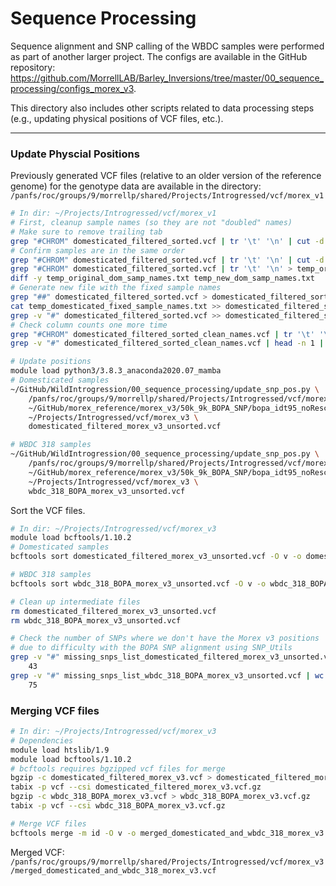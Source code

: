 # Sequence Processing

Sequence alignment and SNP calling of the WBDC samples were performed as part of another larger project. The configs are available in the GitHub repository: https://github.com/MorrellLAB/Barley_Inversions/tree/master/00_sequence_processing/configs_morex_v3.

This directory also includes other scripts related to data processing steps (e.g., updating physical positions of VCF files, etc.).

---

### Update Physcial Positions

Previously generated VCF files (relative to an older version of the reference genome) for the genotype data are available in the directory: `/panfs/roc/groups/9/morrellp/shared/Projects/Introgressed/vcf/morex_v1`

```bash
# In dir: ~/Projects/Introgressed/vcf/morex_v1
# First, cleanup sample names (so they are not "doubled" names)
# Make sure to remove trailing tab
grep "#CHROM" domesticated_filtered_sorted.vcf | tr '\t' '\n' | cut -d'_' -f 1 | tr '\n' '\t' | sed -e '$a\' | sed 's/[\t]*$//' > temp_domesticated_fixed_sample_names.txt
# Confirm samples are in the same order
grep "#CHROM" domesticated_filtered_sorted.vcf | tr '\t' '\n' | cut -d'_' -f 1 > temp_new_dom_samp_names.txt
grep "#CHROM" domesticated_filtered_sorted.vcf | tr '\t' '\n' > temp_original_dom_samp_names.txt
diff -y temp_original_dom_samp_names.txt temp_new_dom_samp_names.txt
# Generate new file with the fixed sample names
grep "##" domesticated_filtered_sorted.vcf > domesticated_filtered_sorted_clean_names.vcf
cat temp_domesticated_fixed_sample_names.txt >> domesticated_filtered_sorted_clean_names.vcf
grep -v "#" domesticated_filtered_sorted.vcf >> domesticated_filtered_sorted_clean_names.vcf
# Check column counts one more time
grep "#CHROM" domesticated_filtered_sorted_clean_names.vcf | tr '\t' '\n' | wc -l
grep -v "#" domesticated_filtered_sorted_clean_names.vcf | head -n 1 | tr '\t' '\n' | wc -l

# Update positions
module load python3/3.8.3_anaconda2020.07_mamba
# Domesticated samples
~/GitHub/WildIntrogression/00_sequence_processing/update_snp_pos.py \
    /panfs/roc/groups/9/morrellp/shared/Projects/Introgressed/vcf/morex_v1/domesticated_filtered_sorted_clean_names.vcf \
    ~/GitHub/morex_reference/morex_v3/50k_9k_BOPA_SNP/bopa_idt95_noRescuedSNPs.vcf \
    ~/Projects/Introgressed/vcf/morex_v3 \
    domesticated_filtered_morex_v3_unsorted.vcf

# WBDC 318 samples
~/GitHub/WildIntrogression/00_sequence_processing/update_snp_pos.py \
    /panfs/roc/groups/9/morrellp/shared/Projects/Introgressed/vcf/morex_v1/hetero_missing_318WBDC__forced_flipped_forced_ref_flipped_test_BOPA.recode.vcf \
    ~/GitHub/morex_reference/morex_v3/50k_9k_BOPA_SNP/bopa_idt95_noRescuedSNPs.vcf \
    ~/Projects/Introgressed/vcf/morex_v3 \
    wbdc_318_BOPA_morex_v3_unsorted.vcf
```

Sort the VCF files.

```bash
# In dir: ~/Projects/Introgressed/vcf/morex_v3
module load bcftools/1.10.2
# Domesticated samples
bcftools sort domesticated_filtered_morex_v3_unsorted.vcf -O v -o domesticated_filtered_morex_v3.vcf

# WBDC 318 samples
bcftools sort wbdc_318_BOPA_morex_v3_unsorted.vcf -O v -o wbdc_318_BOPA_morex_v3.vcf

# Clean up intermediate files
rm domesticated_filtered_morex_v3_unsorted.vcf
rm wbdc_318_BOPA_morex_v3_unsorted.vcf

# Check the number of SNPs where we don't have the Morex v3 positions
# due to difficulty with the BOPA SNP alignment using SNP_Utils
grep -v "#" missing_snps_list_domesticated_filtered_morex_v3_unsorted.vcf | wc -l
    43
grep -v "#" missing_snps_list_wbdc_318_BOPA_morex_v3_unsorted.vcf | wc -l
    75
```

### Merging VCF files

```bash
# In dir: ~/Projects/Introgressed/vcf/morex_v3
# Dependencies
module load htslib/1.9
module load bcftools/1.10.2
# bcftools requires bgzipped vcf files for merge
bgzip -c domesticated_filtered_morex_v3.vcf > domesticated_filtered_morex_v3.vcf.gz
tabix -p vcf --csi domesticated_filtered_morex_v3.vcf.gz
bgzip -c wbdc_318_BOPA_morex_v3.vcf > wbdc_318_BOPA_morex_v3.vcf.gz
tabix -p vcf --csi wbdc_318_BOPA_morex_v3.vcf.gz

# Merge VCF files
bcftools merge -m id -O v -o merged_domesticated_and_wbdc_318_morex_v3.vcf domesticated_filtered_morex_v3.vcf.gz wbdc_318_BOPA_morex_v3.vcf.gz
```

Merged VCF: `/panfs/roc/groups/9/morrellp/shared/Projects/Introgressed/vcf/morex_v3/merged_domesticated_and_wbdc_318_morex_v3.vcf`
